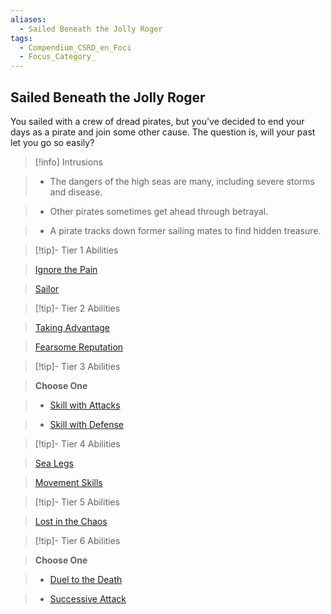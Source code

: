```yaml
---
aliases:
  - Sailed Beneath the Jolly Roger
tags:
  - Compendium_CSRD_en_Foci
  - Focus_Category_
---
```

  
    
## Sailed Beneath the Jolly Roger    
You sailed with a crew of dread pirates, but you've decided to end your days as a pirate and join some other cause. The question is, will your past let you go so easily?    
  
>[!info] Intrusions    
>- The dangers of the high seas are many, including severe storms and disease.    
>- Other pirates sometimes get ahead through betrayal.    
>- A pirate tracks down former sailing mates to find hidden treasure.    
  
  
>[!tip]- Tier 1 Abilities    
> [Ignore the Pain](Ignore-the-Pain.md)    
> [Sailor](Sailor.md)    
  
  
>[!tip]- Tier 2 Abilities    
> [Taking Advantage](Taking-Advantage.md)    
> [Fearsome Reputation](Fearsome-Reputation.md)    
  
  
>[!tip]- Tier 3 Abilities    
> **Choose One**    
>- [Skill with Attacks](Skill-With-Attacks.md)    
>- [Skill with Defense](Skill-With-Defense.md)    
  
  
>[!tip]- Tier 4 Abilities    
> [Sea Legs](Sea-Legs.md)    
> [Movement Skills](Movement-Skills.md)    
  
  
>[!tip]- Tier 5 Abilities    
> [Lost in the Chaos](Lost-in-the-Chaos.md)    
  
  
>[!tip]- Tier 6 Abilities    
> **Choose One**    
>- [Duel to the Death](Duel-to-the-Death.md)    
>- [Successive Attack](Successive-Attack.md)